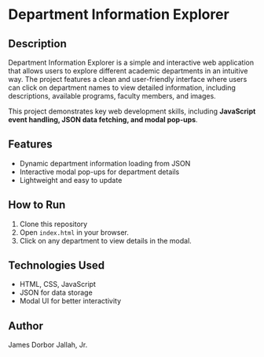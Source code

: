 # Department Information Explorer  

## Description  
Department Information Explorer is a simple and interactive web application that allows users to explore different academic departments in an intuitive way. The project features a clean and user-friendly interface where users can click on department names to view detailed information, including descriptions, available programs, faculty members, and images.  

This project demonstrates key web development skills, including **JavaScript event handling, JSON data fetching, and modal pop-ups**. 

## Features  
- Dynamic department information loading from JSON  
- Interactive modal pop-ups for department details  
- Lightweight and easy to update  

## How to Run  
1. Clone this repository
2. Open `index.html` in your browser.  
3. Click on any department to view details in the modal.

## Technologies Used  
- HTML, CSS, JavaScript  
- JSON for data storage  
- Modal UI for better interactivity  

## Author  
James Dorbor Jallah, Jr.  